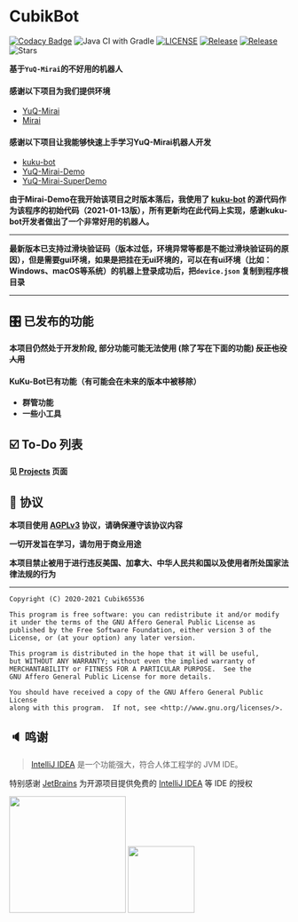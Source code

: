 # CubikBot

[![Codacy Badge](https://api.codacy.com/project/badge/Grade/0871a0c728cb433db6707cdac8c7fb3e)](https://app.codacy.com/gh/Cubik65536/CubikBot?utm_source=github.com&utm_medium=referral&utm_content=Cubik65536/CubikBot&utm_campaign=Badge_Grade)
![Java CI with Gradle](https://github.com/Cubik65536/CubikBot/workflows/Java%20CI%20with%20Gradle/badge.svg)
[![LICENSE](https://img.shields.io/github/license/Cubik65536/CubikBot.svg?style=popout)](https://github.com/Cubik65536/CubikBot/blob/master/LICENSE)
[![Release](https://img.shields.io/github/v/release/Cubik65536/CubikBot)](https://github.com/Cubik65536/CubikBot/releases)
[![Release](https://img.shields.io/github/v/release/Cubik65536/CubikBot?include_prereleases)](https://github.com/Cubik65536/CubikBot/releases)
![Stars](https://img.shields.io/github/stars/Cubik65536/CubikBot)

**基于`YuQ-Mirai`的不好用的机器人**

#### 感谢以下项目为我们提供环境

* [YuQ-Mirai](https://github.com/YuQWorks/YuQ-Mirai)
* [Mirai](https://github.com/mamoe/mirai)

#### 感谢以下项目让我能够快速上手学习YuQ-Mirai机器人开发

* [kuku-bot](https://github.com/kukume/kuku-bot)
* [YuQ-Mirai-Demo](https://github.com/YuQWorks/YuQ-Mirai-Demo)
* [YuQ-Mirai-SuperDemo](https://github.com/YuQWorks/YuQ-SuperDemo)

**由于Mirai-Demo在我开始该项目之时版本落后，我使用了 [kuku-bot](https://github.com/kukume/kuku-bot)
的源代码作为该程序的初始代码（2021-01-13版），所有更新均在此代码上实现，感谢kuku-bot开发者做出了一个非常好用的机器人。**

------

**最新版本已支持过滑块验证码（版本过低，环境异常等都是不能过滑块验证码的原因），但是需要gui环境，如果是把挂在无ui环境的，可以在有ui环境（比如：Windows、macOS等系统）的机器上登录成功后，把`device.json`
复制到程序根目录**

------

## 🎛 已发布的功能

**本项目仍然处于开发阶段, 部分功能可能无法使用 (除了写在下面的功能) ~~反正也没人用~~**

#### KuKu-Bot已有功能（有可能会在未来的版本中被移除）

* **群管功能**
* **一些小工具**

## ☑️ To-Do 列表

**见 [Projects](https://github.com/Cubik65536/CubikBot/projects) 页面**

## 📜 协议

**本项目使用 [AGPLv3](https://github.com/StarWishsama/Comet-Bot/blob/master/LICENSE) 协议，请确保遵守该协议内容**

**一切开发旨在学习，请勿用于商业用途**

**本项目禁止被用于进行违反美国、加拿大、中华人民共和国以及使用者所处国家法律法规的行为**

------

```text
Copyright (C) 2020-2021 Cubik65536

This program is free software: you can redistribute it and/or modify
it under the terms of the GNU Affero General Public License as
published by the Free Software Foundation, either version 3 of the
License, or (at your option) any later version.

This program is distributed in the hope that it will be useful,
but WITHOUT ANY WARRANTY; without even the implied warranty of
MERCHANTABILITY or FITNESS FOR A PARTICULAR PURPOSE.  See the
GNU Affero General Public License for more details.

You should have received a copy of the GNU Affero General Public License
along with this program.  If not, see <http://www.gnu.org/licenses/>.
```

## 🔈 鸣谢

> [IntelliJ IDEA](https://zh.wikipedia.org/zh-hans/IntelliJ_IDEA) 是一个功能强大，符合人体工程学的 JVM IDE。

特别感谢 [JetBrains](https://www.jetbrains.com/) 为开源项目提供免费的 [IntelliJ IDEA](https://www.jetbrains.com/idea/) 等 IDE 的授权

[<img src="https://cdn.jsdelivr.net/gh/Cubik65536/Cubik-Image-Hosting-Service/public/assets/img/jetbrains-variant-4.png" width="210"/>](https://www.jetbrains.com/)
[<img src="https://upload.wikimedia.org/wikipedia/commons/d/d5/IntelliJ_IDEA_Logo.svg" width="120"/>](https://www.jetbrains.com/idea/)
